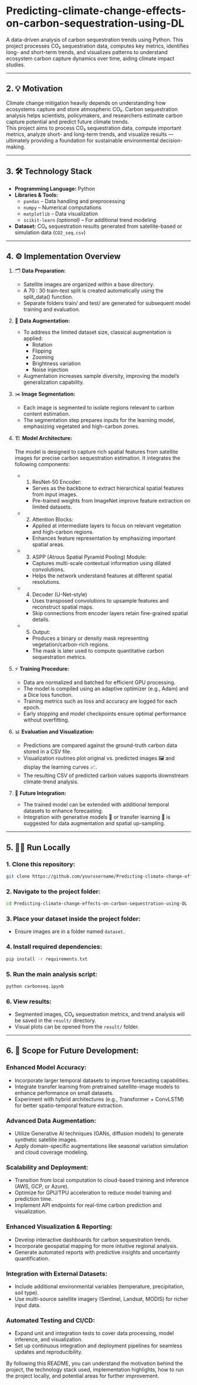 # Predicting-climate-change-effects-on-carbon-sequestration-using-DL
A data-driven analysis of carbon sequestration trends using Python. This project processes CO₂ sequestration data, computes key metrics, identifies long- and short-term trends, and visualizes patterns to understand ecosystem carbon capture dynamics over time, aiding climate impact studies.

---

## 2. 💡 Motivation  
Climate change mitigation heavily depends on understanding how ecosystems capture and store atmospheric CO₂. Carbon sequestration analysis helps scientists, policymakers, and researchers estimate carbon capture potential and predict future climate trends.  
This project aims to process CO₂ sequestration data, compute important metrics, analyze short- and long-term trends, and visualize results — ultimately providing a foundation for sustainable environmental decision-making.

---

## 3. 🛠️ Technology Stack  
- **Programming Language:** Python  
- **Libraries & Tools:**  
  - `pandas` – Data handling and preprocessing  
  - `numpy` – Numerical computations  
  - `matplotlib` – Data visualization  
  - `scikit-learn` *(optional)* – For additional trend modeling  
- **Dataset:** CO₂ sequestration results generated from satellite-based or simulation data (`CO2_seq.csv`)

---

## 4. ⚙️ Implementation Overview  
1. 🗂️ **Data Preparation:**
   
   - Satellite images are organized within a base directory.
   - A 70 : 30 train–test split is created automatically using the split_data() function.
   - Separate folders train/ and test/ are generated for subsequent model training and evaluation.
     
2. 🎨 **Data Augmentation:**
   
   - To address the limited dataset size, classical augmentation is applied:  
     - Rotation
     - Flipping
     - Zooming
     - Brightness variation
     - Noise injection
   - Augmentation increases sample diversity, improving the model’s generalization capability.
     
3. ✂️ **Image Segmentation:**
   
   - Each image is segmented to isolate regions relevant to carbon content estimation. 
   - The segmentation step prepares inputs for the learning model, emphasizing vegetated and high-carbon zones.
     
4. 🏗️ **Model Architecture:**
    
   The model is designed to capture rich spatial features from satellite images for precise carbon sequestration estimation. It integrates the following components: 
   - 1. ResNet-50 Encoder:
       - Serves as the backbone to extract hierarchical spatial features from input images.
       - Pre-trained weights from ImageNet improve feature extraction on limited datasets.
   - 2. Attention Blocks:
       - Applied at intermediate layers to focus on relevant vegetation and high-carbon regions.
       - Enhances feature representation by emphasizing important spatial areas.
   - 3. ASPP (Atrous Spatial Pyramid Pooling) Module:
       - Captures multi-scale contextual information using dilated convolutions.
       - Helps the network understand features at different spatial resolutions.
   - 4. Decoder (U-Net–style)
       - Uses transposed convolutions to upsample features and reconstruct spatial maps.
       - Skip connections from encoder layers retain fine-grained spatial details.
   - 5. Output:
       - Produces a binary or density mask representing vegetation/carbon-rich regions.
       - The mask is later used to compute quantitative carbon sequestration metrics.
         
5. ⚡ **Training Procedure:**

   - Data are normalized and batched for efficient GPU processing.
   - The model is compiled using an adaptive optimizer (e.g., Adam) and a Dice loss function.
   - Training metrics such as loss and accuracy are logged for each epoch.
   - Early stopping and model checkpoints ensure optimal performance without overfitting.

6. 📊 **Evaluation and Visualization:**

   - Predictions are compared against the ground-truth carbon data stored in a CSV file.
   - Visualization routines plot original vs. predicted images 🖼️ and display the learning curves 📈.
   - The resulting CSV of predicted carbon values supports downstream climate-trend analysis.

7. 🚀 **Future Integration:**

   - The trained model can be extended with additional temporal datasets to enhance forecasting.
   - Integration with generative models 🤖 or transfer learning 🔄 is suggested for data augmentation and spatial up-sampling.
---

## 5. 🧑‍💻 Run Locally  

### 1. Clone this repository:
```bash
git clone https://github.com/yourusername/Predicting-climate-change-effects-on-carbon-sequestration-using-DL.git
```
### 2. Navigate to the project folder:
```bash
cd Predicting-climate-change-effects-on-carbon-sequestration-using-DL
```
### 3. Place your dataset inside the project folder:
  - Ensure images are in a folder named `dataset`.
### 4. Install required dependencies:
```bash
pip install -r requirements.txt
```
### 5. Run the main analysis script:
```bash
python carbonseq.ipynb
```
### 6. View results:
   - Segmented images, CO₂ sequestration metrics, and trend analysis will be saved in the `result/` directory.
   - Visual plots can be opened from the `result/` folder.

---

## 6. 🚀 Scope for Future Development:

### Enhanced Model Accuracy:
  - Incorporate larger temporal datasets to improve forecasting capabilities.
  - Integrate transfer learning from pretrained satellite-image models to enhance performance on small datasets.
  - Experiment with hybrid architectures (e.g., Transformer + ConvLSTM) for better spatio-temporal feature extraction.

### Advanced Data Augmentation:
  - Utilize Generative AI techniques (GANs, diffusion models) to generate synthetic satellite images.
  - Apply domain-specific augmentations like seasonal variation simulation and cloud coverage modeling.

### Scalability and Deployment:
  - Transition from local computation to cloud-based training and inference (AWS, GCP, or Azure).
  - Optimize for GPU/TPU acceleration to reduce model training and prediction time.
  - Implement API endpoints for real-time carbon prediction and visualization.

### Enhanced Visualization & Reporting:
  - Develop interactive dashboards for carbon sequestration trends.
  - Incorporate geospatial mapping for more intuitive regional analysis.
  - Generate automated reports with predictive insights and uncertainty quantification.

### Integration with External Datasets:
  - Include additional environmental variables (temperature, precipitation, soil type).
  - Use multi-source satellite imagery (Sentinel, Landsat, MODIS) for richer input data.

### Automated Testing and CI/CD:
  - Expand unit and integration tests to cover data processing, model inference, and visualization.
  - Set up continuous integration and deployment pipelines for seamless updates and reproducibility.

By following this README, you can understand the motivation behind the project, the technology stack used, implementation highlights, how to run the project locally, and potential areas for further improvement.
